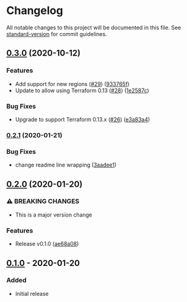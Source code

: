 # Changelog

All notable changes to this project will be documented in this file. See [standard-version](https://github.com/conventional-changelog/standard-version) for commit guidelines.

## [0.3.0](https://www.github.com/terraform-google-modules/terraform-google-utils/compare/v0.2.1...v0.3.0) (2020-10-12)


### Features

* Add support for new regions ([#29](https://www.github.com/terraform-google-modules/terraform-google-utils/issues/29)) ([933765f](https://www.github.com/terraform-google-modules/terraform-google-utils/commit/933765f18ead1c3edc1b2534beec922c126ddafe))
* Update to allow using Terraform 0.13 ([#28](https://www.github.com/terraform-google-modules/terraform-google-utils/issues/28)) ([1e2587c](https://www.github.com/terraform-google-modules/terraform-google-utils/commit/1e2587caae83c88ba6e022443d9375da80de4b00))


### Bug Fixes

* Upgrade to support Terraform 0.13.x ([#26](https://www.github.com/terraform-google-modules/terraform-google-utils/issues/26)) ([e3a83a4](https://www.github.com/terraform-google-modules/terraform-google-utils/commit/e3a83a47c3198b1180950333c511b57b16014435))

### [0.2.1](https://github.com/terraform-google-modules/terraform-google-utils/compare/v0.2.0...v0.2.1) (2020-01-21)


### Bug Fixes

* change readme line wrapping ([3aadee1](https://github.com/terraform-google-modules/terraform-google-utils/commit/3aadee1203b659f6a5929129fc952dc6da078906))

## [0.2.0](https://github.com/terraform-google-modules/terraform-google-utils/compare/v0.1.0...v0.2.0) (2020-01-20)


### ⚠ BREAKING CHANGES

* This is a major version change

### Features

* Release v0.1.0 ([ae68a08](https://github.com/terraform-google-modules/terraform-google-utils/commit/ae68a08e4ba12056fd3b6611b28f152f0137cd3d))

## [0.1.0] - 2020-01-20

### Added

- Initial release

[Unreleased]: https://github.com/terraform-google-modules/terraform-google-utils/compare/v0.1.0...HEAD
[0.1.0]: https://github.com/terraform-google-modules/terraform-google-utils/releases/tag/v0.1.0
